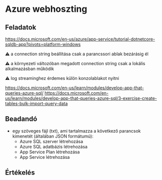 # Azure webhoszting



## Feladatok

https://docs.microsoft.com/en-us/azure/app-service/tutorial-dotnetcore-sqldb-app?pivots=platform-windows

:warning: a connection string beállítása csak a parancssori ablak bezárásig él

:warning: a környezeti változóban megadott connection string csak a lokális alkalmazásban működik

:warning: log streaminghez érdemes külön konzolablakot nyitni

https://docs.microsoft.com/en-us/learn/modules/develop-app-that-queries-azure-sql/
https://docs.microsoft.com/en-us/learn/modules/develop-app-that-queries-azure-sql/3-exercise-create-tables-bulk-import-query-data

## Beadandó

- egy szöveges fájl (txt), ami tartalmazza a következő parancsok kimenetét (általában JSON formátumú):
    - Azure SQL szerver létrehozása
    - Azure SQL adatbázis létrehozása
    - App Service Plan létrehozása
    - App Service létrehozása

## Értékelés

